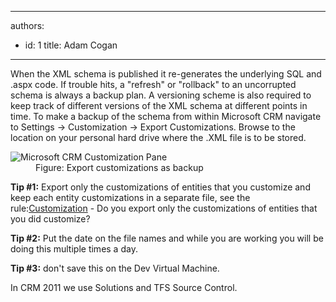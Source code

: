 

---
authors:
  - id: 1
    title: Adam Cogan
---




<span class='intro'> <p>When the XML schema is published it re-generates the underlying SQL and .aspx code. If trouble hits, a &quot;refresh&quot; or &quot;rollback&quot; to an uncorrupted schema is always a backup plan. A versioning scheme is also required to keep track of different versions of the XML schema at different points in time. To make a backup of the schema from within Microsoft CRM navigate to Settings -&gt; Customization -&gt; Export Customizations. Browse to the location on your personal hard drive where the .XML file is to be stored. </p> </span>

<dl class="image"><dt><img alt="Microsoft CRM Customization Pane" src="/PublishingImages/CRM_CustomizationPane.jpg" /></dt>
<dd>Figure&#58; Export customizations as backup </dd></dl>
<p><strong>Tip #1&#58;</strong> Export only the customizations of entities that you customize and keep each entity customizations in a separate file, see the rule&#58;<a href="/Pages/Only-export-the-customizations-and-related-ones-that-you-have-made.aspx">Customization</a><span></span><span> - Do you export only the customizations of entities that you did customize?</span></p>
<p><strong>Tip #2&#58;</strong> Put the date on the file names and while you are working you will be doing this multiple times a day. </p>
<p><strong>Tip #3&#58;</strong> don't save this on the Dev Virtual Machine. </p><p>In CRM 2011 we use Solutions and TFS Source Control.</p>


